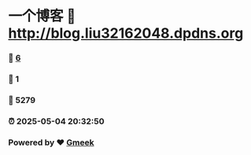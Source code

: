 # 一个博客 :link: http://blog.liu32162048.dpdns.org 
### :page_facing_up: [6](http://blog.liu32162048.dpdns.org/tag.html) 
### :speech_balloon: 1 
### :hibiscus: 5279 
### :alarm_clock: 2025-05-04 20:32:50 
### Powered by :heart: [Gmeek](https://github.com/Meekdai/Gmeek)
